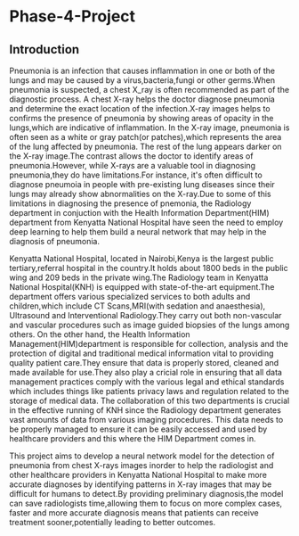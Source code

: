 # Phase-4-Project
## Introduction
Pneumonia is an infection that causes inflammation in one or both of the lungs and may be caused by a virus,bacteria,fungi or other germs.When pneumonia is suspected, a chest X_ray is often recommended as part of the diagnostic process.
A chest X-ray helps the doctor diagnose pneumonia and determine the exact location of the infection.X-ray images helps to confirms the presence of pneumonia by showing areas of opacity in the lungs,which are indicative of inflammation.
In the X-ray image, pneumonia is often seen as a white or gray patch(or patches),which represents the area of the lung affected by pneumonia. The rest of the lung appears darker on the X-ray image.The contrast allows the doctor to identify areas of pneumonia.However, while X-rays are a valuable tool in diagnosing pneumonia,they do have limitations.For instance, it's often difficult to diagnose pneumoia in people with pre-existing lung diseases since their lungs may already show abnormalities on the X-ray.Due to some of this limitations in diagnosing the presence of pnemonia, the Radiology department in conjuction with the Health Information Department(HIM) department from Kenyatta National Hospital have seen the need to employ deep learning to help them build a neural network that may help in the diagnosis of pneumonia.

Kenyatta National Hospital, located in Nairobi,Kenya is the largest public tertiary,referral hospital in the country.It holds about 1800 beds in the public wing and 209 beds in the private wing.The Radiology team in Kenyatta National Hospital(KNH) is equipped with state-of-the-art equipment.The department offers various specialized services to both adults and children,which include CT Scans,MRI(with sedation and anaesthesia), Ultrasound and Interventional Radiology.They carry out both non-vascular and vascular procedures such as image guided biopsies of the lungs among others.
On the other hand, the Health Information Management(HIM)department is responsible for collection, analysis and the protection of digital and traditional medical information vital to providing quality patient care.They ensure that data is properly stored, cleaned and made available for use.They also play a cricial role in ensuring that all data management practices comply with the various legal and ethical standards which includes things like patients privacy laws and regulation related to the storage of medical data.
The collaboration of this two departments is crucial in the effective running of KNH since the Radiology department generates vast amounts of data from various imaging procedures. This data needs to be properly managed to ensure it can be easily accessed and used by healthcare providers and this where the HIM Department comes in.

This project aims to develop a neural network model for the detection of pneumonia from chest X-rays images inorder to help the radiologist and other healthcare providers in Kenyatta National Hospital to make more accurate diagnoses by identifying patterns in X-ray images that may be difficult for humans to detect.By providing preliminary diagnosis,the model can save radiologists time,allowing them to focus on more complex cases, faster and more accurate diagnosis means that patients can receive treatment sooner,potentially leading to better outcomes.


